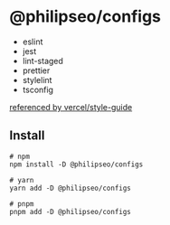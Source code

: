 # @philipseo/configs

- eslint
- jest
- lint-staged
- prettier
- stylelint
- tsconfig

[referenced by vercel/style-guide](https://github.com/vercel/style-guide)

## Install

```
# npm
npm install -D @philipseo/configs

# yarn
yarn add -D @philipseo/configs

# pnpm
pnpm add -D @philipseo/configs
```
